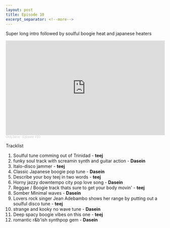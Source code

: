 ```yaml
---
layout: post
title: Episode 10
excerpt_separator: <!--more-->
---
```

Super long intro followed by soulful boogie heat and japanese heaters
<iframe width="100%" height="300" scrolling="no" frameborder="no" allow="autoplay" src="https://w.soundcloud.com/player/?url=https%3A//api.soundcloud.com/tracks/942097432&color=%23ff5500&auto_play=false&hide_related=true&show_comments=false&show_user=true&show_reposts=false&show_teaser=true&visual=true"></iframe><div style="font-size: 10px; color: #cccccc;line-break: anywhere;word-break: normal;overflow: hidden;white-space: nowrap;text-overflow: ellipsis; font-family: Interstate,Lucida Grande,Lucida Sans Unicode,Lucida Sans,Garuda,Verdana,Tahoma,sans-serif;font-weight: 100;"><a href="https://soundcloud.com/onlyjamsradio" title="OnlyJams" target="_blank" style="color: #cccccc; text-decoration: none;">OnlyJams</a> · <a href="https://soundcloud.com/onlyjamsradio/episode-10" title="Episode #10" target="_blank" style="color: #cccccc; text-decoration: none;">Episode #10</a></div>
<!--more-->

Tracklist
1. Soulful tune comming out of Trinidad - **teej**
2. funky soul track with screamin synth and guitar action - **Dasein**
3. Italo-disco jammer - **teej**
4. Classic Japanese boogie pop tune - **Dasein**
5. Describe your boy teej in two words - **teej**
6. Horny jazzy downtempo city pop love song - **Dasein**
7. Reggae / Boogie track thats sure to get your body movin' - **teej**
8. Somber Minimal waves - **Dasein**
9. Lovers rock singer Jean Adebambo shows her range by putting out a soulful disco tune - **teej**
10. strange and kooky no wave tune - **Dasein**
11. Deep spacy boogie vibes on this one - **teej**
12. romantic r&b'ish synthpop gem - **Dasein**
